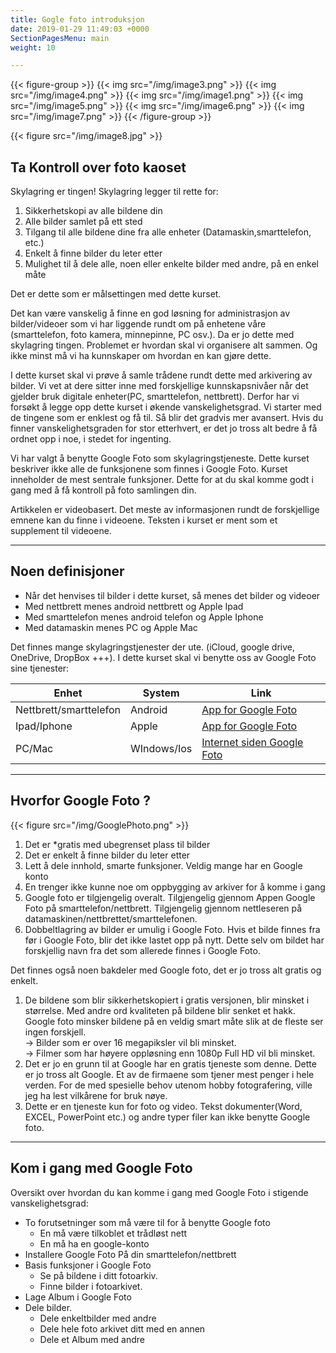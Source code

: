 ```yaml
---
title: Gogle foto introduksjon
date: 2019-01-29 11:49:03 +0000
SectionPagesMenu: main
weight: 10

---
```

{{< figure-group >}}
{{< img src="/img/image3.png" >}}
{{< img src="/img/image4.png" >}}
{{< img src="/img/image1.png" >}}
{{< img src="/img/image5.png" >}}
{{< img src="/img/image6.png" >}}
{{< img src="/img/image7.png" >}}
{{< /figure-group >}}

{{< figure src="/img/image8.jpg" >}}

## Ta Kontroll over foto kaoset

Skylagring er tingen! Skylagring legger til rette for:

1. Sikkerhetskopi av alle bildene din
2. Alle bilder samlet på ett sted
3. Tilgang til alle bildene dine fra alle enheter (Datamaskin,smarttelefon, etc.)
4. Enkelt å finne bilder du leter etter
5. Mulighet til å dele alle, noen eller enkelte bilder med andre, på en enkel måte

Det er dette som er målsettingen med dette kurset.

Det kan være vanskelig å finne en god løsning for administrasjon av bilder/videoer som vi har liggende rundt om på enhetene våre (smarttelefon, foto kamera, minnepinne, PC osv.). Da er jo dette med skylagring tingen. Problemet er hvordan skal vi organisere alt sammen. Og ikke minst må vi ha kunnskaper om hvordan en kan gjøre dette.

I dette kurset skal vi prøve å samle trådene rundt dette med arkivering av bilder. Vi vet at dere sitter inne med forskjellige kunnskapsnivåer når det gjelder bruk digitale enheter(PC, smarttelefon, nettbrett). Derfor har vi forsøkt å legge opp dette kurset i økende vanskelighetsgrad. Vi starter med de tingene som er enklest og få til. Så blir det gradvis mer avansert. Hvis du finner vanskelighetsgraden for stor etterhvert, er det jo tross alt bedre å få ordnet opp i noe, i stedet for ingenting.

Vi har valgt å benytte Google Foto som skylagringstjeneste. Dette kurset beskriver ikke alle de funksjonene som finnes i Google Foto. Kurset inneholder de mest sentrale funksjoner. Dette for at du skal komme godt i gang med å få kontroll på foto samlingen din.

Artikkelen er videobasert. Det meste av informasjonen rundt de forskjellige emnene kan du finne i videoene. Teksten i kurset er ment som et supplement til videoene.

***

## Noen definisjoner

* Når det henvises til bilder i dette kurset, så menes det bilder og videoer
* Med nettbrett menes android nettbrett og Apple Ipad
* Med smarttelefon menes android telefon og Apple Iphone
* Med datamaskin menes PC og Apple Mac

Det finnes mange skylagringstjenester der ute. (iCloud, google drive, OneDrive, DropBox +++). I dette kurset skal vi benytte oss av Google Foto sine tjenester:

| Enhet | System | Link |
| --- | --- | --- |
| Nettbrett/smarttelefon | Android | [App for Google Foto](https://play.google.com/store/apps/details?id=com.google.android.apps.photos&hl=no) |
| Ipad/Iphone | Apple | [App for Google Foto](https://itunes.apple.com/app/apple-store/id962194608?mt=8) |
| PC/Mac | WIndows/Ios | [Internet siden Google Foto](https://photos.google.com/) |

***

## Hvorfor Google Foto ?

{{< figure src="/img/GooglePhoto.png" >}}

1. Det er *gratis med ubegrenset plass til bilder
2. Det er enkelt å finne bilder du leter etter
3. Lett å dele innhold, smarte funksjoner. Veldig mange har en Google konto
4. En trenger ikke kunne noe om oppbygging av arkiver for å komme i gang
5. Google foto er tilgjengelig overalt. Tilgjengelig gjennom Appen Google Foto på smarttelefon/nettbrett. Tilgjengelig gjennom nettleseren på datamaskinen/nettbrettet/smarttelefonen.
6. Dobbeltlagring av bilder er umulig i Google Foto. Hvis et bilde finnes fra før i Google Foto, blir det ikke lastet opp på nytt. Dette selv om bildet har forskjellig navn fra det som allerede finnes i Google Foto.

Det finnes også noen bakdeler med Google foto, det er jo tross alt gratis og enkelt.

1. De bildene som blir sikkerhetskopiert i gratis versjonen, blir minsket i størrelse. Med andre ord kvaliteten på bildene blir senket et hakk. Google foto minsker bildene på en veldig smart måte slik at de fleste ser ingen forskjell.  
     → Bilder som er over 16 megapiksler vil bli minsket.  
     → Filmer som har høyere oppløsning enn 1080p Full HD vil bli minsket.
2. Det er jo en grunn til at Google har en gratis tjeneste som denne. Dette er jo tross alt Google. Et av de firmaene som tjener mest penger i hele verden. For de med spesielle behov utenom hobby fotografering, ville jeg ha lest vilkårene for bruk nøye.
3. Dette er en tjeneste kun for foto og video. Tekst dokumenter(Word, EXCEL, PowerPoint etc.) og andre typer filer kan ikke benytte Google foto.

***

## Kom i gang med Google Foto

Oversikt over hvordan du kan komme i gang med Google Foto i stigende vanskelighetsgrad:

* To forutsetninger som må være til for å benytte Google foto
  * En må være tilkoblet et trådløst nett
  * En må ha en google-konto
* Installere Google Foto På din smarttelefon/nettbrett
* Basis funksjoner i Google Foto
  * Se på bildene i ditt fotoarkiv.
  * Finne bilder i fotoarkivet.
* Lage Album i Google Foto
* Dele bilder.
  * Dele enkeltbilder med andre
  * Dele hele foto arkivet ditt med en annen
  * Dele et Album med andre

<!-- Docs to Markdown version 1.0β14 -->